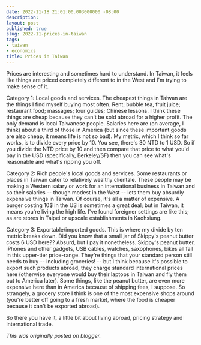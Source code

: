 ```yaml
---
date: 2022-11-18 21:01:00.003000000 -08:00
description:
layout: post
published: true
slug: 2022-11-prices-in-taiwan
tags:
- taiwan
- economics
title: Prices in Taiwan
---
```

Prices are interesting and sometimes hard to understand. In Taiwan, it feels like things are priced completely different to in the West and I'm trying to make sense of it.

Category 1: Local goods and services. The cheapest things in Taiwan are the things I find myself buying most often. Rent; bubble tea, fruit juice; restaurant food; massages; tour guides; Chinese lessons. I think these things are cheap because they can't be sold abroad for a higher profit. The only demand is local Taiwanese people. Salaries here are (on average, I think) about a third of those in America (but since these important goods are also cheap, it means life is not so bad). My metric, which I think so far works, is to divide every price by 10. You see, there's 30 NTD to 1 USD. So if you divide the NTD price by 10 and then compare that price to what you'd pay in the USD (specifically, Berkeley/SF) then you can see what's reasonable and what's ripping you off.

Category 2: Rich people's local goods and services. Some restaurants or places in Taiwan cater to relatively wealthy clientale. These people may be making a Western salary or work for an international business in Taiwan and so their salaries -- though modest in the West -- lets them buy absurdly expensive things in Taiwan. Of course, it's all a matter of expensive. A burger costing 10$ in the US is sometimes a great deal; but in Taiwan, it means you're living the high life. I've found foreigner settings are like this; as are stores in Taipei or upscale establishments in Kaohsiung.

Category 3: Exportable/imported goods. This is where my divide by ten metric breaks down. Did you know that a small jar of Skippy's peanut butter costs 6 USD here?? Absurd, but I pay it nonetheless. Skippy's peanut butter, iPhones and other gadgets, USB cables, watches, saxophones, bikes all fall in this upper-tier price-range. They're things that your standard person still needs to buy -- including groceries! -- but I think because it's possible to export such products abroad, they charge standard international prices here (otherwise everyone would buy their laptops in Taiwan and fly them out to America later). Some things, like the peanut butter, are even more expensive here than in America because of shipping fees, I suppose. So strangely, a grocery store I think is one of the most expensive shops around (you're better off going to a fresh market, where the food is cheaper because it can't be exported abroad).

So there you have it, a little bit about living abroad, pricing strategy and international trade.  

*This was originally posted on blogger.*
